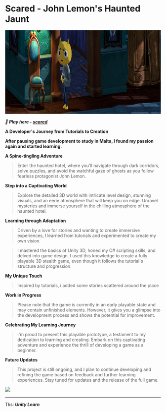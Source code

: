 # Scared - John Lemon's Haunted Jaunt
<img src="\Assets\UnityTechnologies\Ultils\IMGs\Scared-banner-2.png" width="100%" height="270">

***:rocket: Play here -  [scared](https://michaelbrendo.itch.io/scared)***

**A Developer's Journey from Tutorials to Creation**

**After pausing game development to study in Malta, I found my passion again and started learning.**

**A Spine-tingling Adventure**

> Enter the haunted hotel, where you'll navigate through dark corridors, solve puzzles, and avoid the watchful gaze of ghosts as you follow fearless protagonist John Lemon.

**Step into a Captivating World**

> Explore the detailed 3D world with intricate level design, stunning visuals, and an eerie atmosphere that will keep you on edge. Unravel mysteries and immerse yourself in the chilling atmosphere of the haunted hotel.

**Learning through Adaptation**

> Driven by a love for stories and wanting to create immersive experiences, I learned from tutorials and experimented to create my own vision.

>I mastered the basics of Unity 3D, honed my C# scripting skills, and delved into game design. I used this knowledge to create a fully playable 3D stealth game, even though it follows the tutorial's structure and progression.

**My Unique Touch**

> Inspired by tutorials, i added some stories scattered around the place

**Work in Progress**

> Please note that the game is currently in an early playable state and may contain unfinished elements. However, it gives you a glimpse into the development process and shows the potential for improvement.

**Celebrating My Learning Journey**

> I'm proud to present this playable prototype, a testament to my dedication to learning and creating. Embark on this captivating adventure and experience the thrill of developing a game as a beginner.

**Future Updates**

> This project is still ongoing, and I plan to continue developing and refining the game based on feedback and further learning experiences. Stay tuned for updates and the release of the full game.


<img src="\Assets\UnityTechnologies\Ultils\IMGs\Scared.gif" >

***

Tks: ***Unity Learn***
